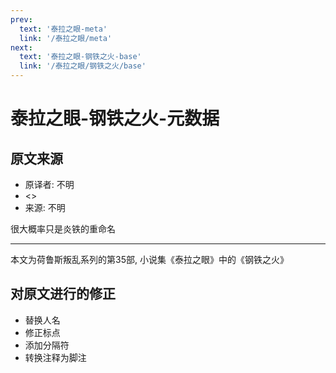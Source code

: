 ```yaml
---
prev:
  text: '泰拉之眼-meta'
  link: '/泰拉之眼/meta'
next:
  text: '泰拉之眼-钢铁之火-base'
  link: '/泰拉之眼/钢铁之火/base'
---
```


# 泰拉之眼-钢铁之火-元数据

## 原文来源

+ 原译者: 不明
+ <>
+ 来源: 不明

很大概率只是炎铁的重命名

--------

本文为荷鲁斯叛乱系列的第35部, 小说集《泰拉之眼》中的《钢铁之火》

## 对原文进行的修正

+ 替换人名
+ 修正标点
+ 添加分隔符
+ 转换注释为脚注
